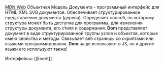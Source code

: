 [MDN Web](https://developer.mozilla.org/ru/docs/Web/API/Document_Object_Model)
Объектная Модель Документа - программный интерфейс для HTML XML SVG документов.
Обеспечивает структурированное представление документа (дерева). Определяет способ, по которому структура может быть доступна для программы, для изменения структуры документа, его стиля и содержания.
<b>Dom</b> представляет документ в виде структурированной группы узлов и объектов, которые имею свойства и методы.
Связывает веб страницы со скриптами или языками программирования.
<b>Dom</b> чаще используют в JS, но и другие языки его используют также!

Интерфейсы:
[[Event]]
